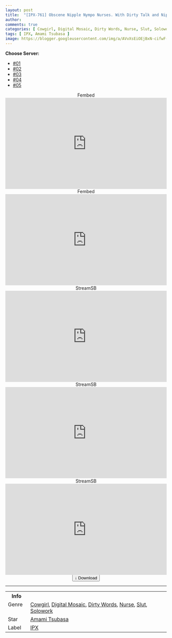 ```yaml
---
layout: post
title:  "[IPX-761] Obscene Nipple Nympo Nurses. With Dirty Talk and Nipple Probing, Her Painstaking Nipple Treatment Leads To Ultimate Ejaculation Tsubasa Amami"
author: 
comments: true
categories: [ Cowgirl, Digital Mosaic, Dirty Words, Nurse, Slut, Solowork ]
tags: [ IPX, Amami Tsubasa ]
image: https://blogger.googleusercontent.com/img/a/AVvXsEiOEjBxN-cifwF-5-X6915oiFg8Q9NLLS2qYqFISaAbW2IF1aoHRnt7WtFRcz5JHaa3HqeCN0Y6ZAg9k-zk-44KPsD7gu9ezhMynpniQHA49qL08YDGiBT-cKEfFKVb-J6l-Rcy8omwjvImFp4HPl_zHPPqZ-nvwDG45ivbitRyUh030qlUEJB3MsBa=s16000
---
```


<div id="utb">
<b>Choose Server:</b>
<ul id="udltb">
<li><a href="#tab1">#01</a></li>
<li><a href="#tab2">#02</a></li>
<li><a href="#tab3">#03</a></li>
<li><a href="#tab4">#04</a></li>
<li><a href="#tab5">#05</a></li>
</ul>
<div id="udlctn">
<div id="tab1">
<!--- #01 Start --->
<center>Fembed</center>
<div style="padding-bottom:56.25%; position:relative; display:block; width: 100%">
  <iframe width="100%" height="100%"
    src="https://www.watchjavnow.xyz/v/15mpytj1g3p-rrg"
    frameborder="0" allowfullscreen="" style="position:absolute; top:0; left: 0">
  </iframe>
</div>
<!--- #01 End --->
</div>
<div id="tab2">
<!--- #02 Start --->
<center>Fembed</center>
<div style="padding-bottom:56.25%; position:relative; display:block; width: 100%">
  <iframe width="100%" height="100%"
    src="https://mycloudzz.com/v/lxgwlun7lw6w2m8"
    frameborder="0" allowfullscreen="" style="position:absolute; top:0; left: 0">
  </iframe>
</div>
<!--- #02 End --->
</div>
<div id="tab3">
<!--- #03 Start --->
<center>StreamSB</center>
<div style="padding-bottom:56.25%; position:relative; display:block; width: 100%">
  <iframe width="100%" height="100%"
    src="https://javside.com/e/qc6w75l1pad9.html"
    frameborder="0" allowfullscreen="" style="position:absolute; top:0; left: 0">
  </iframe>
</div>
<!--- #03 End --->
</div>
<div id="tab4">
<!--- #04 Start --->
<center>StreamSB</center>
<div style="padding-bottom:56.25%; position:relative; display:block; width: 100%">
  <iframe width="100%" height="100%"
    src="https://playersb.com/e/0qqncicyzelv.html"
    frameborder="0" allowfullscreen="" style="position:absolute; top:0; left: 0">
  </iframe>
</div>
<!--- #04 End --->
</div>
<div id="tab5">
<!--- #05 Start --->
<center>StreamSB</center>
<div style="padding-bottom:56.25%; position:relative; display:block; width: 100%">
  <iframe width="100%" height="100%"
    src="https://embed.casa/e/xxg64z2yef65.html"
    frameborder="0" allowfullscreen="" style="position:absolute; top:0; left: 0">
  </iframe>
</div>
<!--- #05 End --->
</div>
</div>
</div>

<center>
<a href="/d/ipx-761">
<button class="btn btn-outline-dark py-2 px-5 d-block w-100 show-comments"><b>&darr;</b> Download</button>
</a>
</center>
<hr />
<table>
  <tr>
    <th>Info</th>
  </tr>
  <tr>
    <td>Genre &nbsp;</td>
    <td> <a href="/categories#Cowgirl">Cowgirl</a>, <a href="/categories#Digital-Mosaic">Digital Mosaic</a>, <a href="/categories#Dirty-Words">Dirty Words</a>, <a href="/categories#Nurse">Nurse</a>, <a href="/categories#Slut">Slut</a>, <a href="/categories#Solowork">Solowork</a></td>
  </tr>
  <tr>
    <td>Star</td>
    <td> <a href="/tags#Amami-Tsubasa">Amami Tsubasa</a></td>
  </tr>
  <tr>
    <td>Label</td>
    <td> <a href="/tags#IPX">IPX</a></td>
  </tr>
</table>
